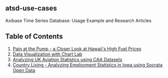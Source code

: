 ## atsd-use-cases

Axibase Time Series Database: Usage Example and Research Articles

## Table of Contents

1. [Pain at the Pump - a Closer Look at Hawaii's High Fuel Prices](https://github.com/axibase/atsd-use-cases/blob/master/HawaiiGasPrices/hawaii_gas_prices.md)
2. [Data Visualization with Chart Lab](https://github.com/axibase/atsd-use-cases/blob/master/ChartLabIntro/README.md)
3. [Analyzing UK Aviation Statistics using CAA Datasets](https://github.com/axibase/atsd-use-cases/blob/master/UKAviation/README.md)
4. [Country Living - Analyzing Employment Statistics in Iowa using Socrata Open Data](https://github.com/axibase/atsd-use-cases/blob/master/SocrataIowaCompensation/README.md)